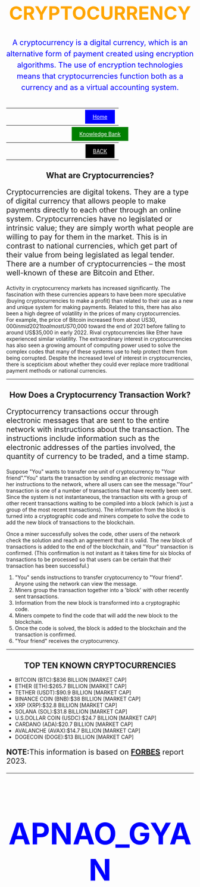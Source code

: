 <h1 style="font-size:50; text-align: center; color:orange;">CRYPTOCURRENCY</h1>
<p style="font-size:20; text-align:center; color:blue ; line-height: 30px; margin-bottom:40px;">A cryptocurrency is a digital currency, which is an alternative form of payment created using encryption algorithms. The use of encryption technologies means that cryptocurrencies function both as a currency and as a virtual accounting system.</p>
<hr style="width:60%">

<div style="text-align: center"><a style="background-color:blue; color:white; padding: 10px 20px 10px 20px; bottom-margin:40;" href="index .html"; >Home</a></div>

<hr style="width:60%">

<div style="text-align: center"><a style="background-color:green; color:white; padding: 10px 20px 10px 20px; top-margin:40;" href="Knowledge Bank .html"; >Knowledge Bank</a></div>

<hr style="width:60%">

<div style="text-align: center"><a style="background-color:black; color:white; padding: 10px 20px 10px 20px; top-margin:40;" href="Technology .html"; >BACK</a></div>

<hr style="width:60%">

<h2 style="text-align:center;">What are Cryptocurrencies?</h2>
<p style="font-size:20;">Cryptocurrencies are digital tokens. They are a type of digital currency that allows people to make payments directly to each other through an online system. Cryptocurrencies have no legislated or intrinsic value; they are simply worth what people are willing to pay for them in the market. This is in contrast to national currencies, which get part of their value from being legislated as legal tender. There are a number of cryptocurrencies – the most well-known of these are Bitcoin and Ether.<br>

Activity in cryptocurrency markets has increased significantly. The fascination with these currencies appears to have been more speculative (buying cryptocurrencies to make a profit) than related to their use as a new and unique system for making payments. Related to this, there has also been a high degree of volatility in the prices of many cryptocurrencies.<br> For example, the price of Bitcoin increased from about US$30,000 in mid 2021 to almost US$70,000 toward the end of 2021 before falling to around US$35,000 in early 2022. Rival cryptocurrencies like Ether have experienced similar volatility. The extraordinary interest in cryptocurrencies has also seen a growing amount of computing power used to solve the complex codes that many of these systems use to help protect them from being corrupted. Despite the increased level of interest in cryptocurrencies, there is scepticism about whether they could ever replace more traditional payment methods or national currencies.</p>

<hr>

<h2 style="text-align:center;">How Does a Cryptocurrency Transaction Work?</h2>
<p style="font-size:20;">Cryptocurrency transactions occur through electronic messages that are sent to the entire network with instructions about the transaction. The instructions include information such as the electronic addresses of the parties involved, the quantity of currency to be traded, and a time stamp.<br>

Suppose "You" wants to transfer one unit of cryptocurrency to "Your friend"."You" starts the transaction by sending an electronic message with her instructions to the network, where all users can see the message."Your" transaction is one of a number of transactions that have recently been sent. Since the system is not instantaneous, the transaction sits with a group of other recent transactions waiting to be compiled into a block (which is just a group of the most recent transactions). The information from the block is turned into a cryptographic code and miners compete to solve the code to add the new block of transactions to the blockchain.<br>

Once a miner successfully solves the code, other users of the network check the solution and reach an agreement that it is valid. The new block of transactions is added to the end of the blockchain, and "Your" transaction is confirmed. (This confirmation is not instant as it takes time for six blocks of transactions to be processed so that users can be certain that their transaction has been successful.)</p>
<ol>
<li>"You" sends instructions to transfer cryptocurrency to "Your friend". Anyone using the network can view the message.
<li>Miners group the transaction together into a 'block' with other recently sent transactions.
<li>Information from the new block is transformed into a cryptographic code.
<li>Miners compete to find the code that will add the new block to the blockchain.
<li>Once the code is solved, the block is added to the blockchain and the transaction is confirmed.
<li>"Your friend" receives the cryptocurrency.
</ol>

<hr>

<h2 style="text-align:center;">TOP TEN KNOWN CRYPTOCURRENCIES</h2>
<ul>
   <li>BITCOIN (BTC):$836 BILLION [MARKET CAP]
   <li>ETHER (ETH):$265.7 BILLION [MARKET CAP]
   <li>TETHER (USDT):$90.9 BILLION [MARKET CAP]
   <li>BINANCE COIN (BNB):$38 BILLION [MARKET CAP]
   <li>XRP (XRP):$32.8 BILLION [MARKET CAP]
   <li>SOLANA (SOL):$31.8 BILLION [MARKET CAP]
   <li>U.S.DOLLAR COIN (USDC):$24.7 BILLION [MARKET CAP]
   <li>CARDANO (ADA):$20.7 BILLION [MARKET CAP]
   <li>AVALANCHE (AVAX):$14.7 BILLION [MARKET CAP]
   <li>DOGECOIN (DOGE):$13 BILLION [MARKET CAP]
</ul>
<p style="font-size:20;"><b>NOTE:</b>This information is based on <a href="https://www.forbes.com/advisor/in/investing/cryptocurrency/top-10-cryptocurrencies/"><b>FORBES</b></a> report 2023.</p>
<hr>
<h1 style="font-size:80; text-align: center; color:blue;">APNAO_GYAN</h1>





